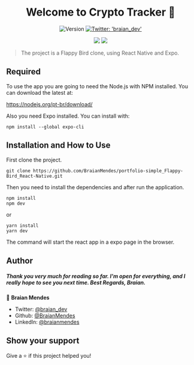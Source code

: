 <h1 align="center">Welcome to Crypto Tracker 👋</h1>
<p align="center">
  <img alt="Version" src="https://img.shields.io/badge/version-0.1.0-blue.svg?cacheSeconds=2592000" />
  <a href="https://twitter.com/braian_dev" target="_blank">
    <img alt="Twitter: 'braian_dev'" src="https://img.shields.io/twitter/follow/braian_dev.svg?style=social" />
  </a>
</p>

<p align="center">

<img src="https://img.shields.io/badge/Made%20With-ReactNative-61DAFB?logo=react&style=for-the-badge">
<img src="https://img.shields.io/badge/Made%20With-Expo-000020?logo=expo&style=for-the-badge">

</p>

> The project is a Flappy Bird clone, using React Native and Expo.

<h2>Required</h2>

To use the app you are going to need the Node.js with NPM installed.
You can download the latest at:

https://nodejs.org/pt-br/download/

Also you need Expo installed.
You can install with:

```
npm install --global expo-cli
```

<h2>Installation and How to Use</h2>

First clone the project.

```
git clone https://github.com/BraianMendes/portfolio-simple_Flappy-Bird_React-Native.git
```

Then you need to install the dependencies and after run the application.

```
npm install
npm dev
```

or

```
yarn install
yarn dev
```

The command will start the react app in a expo page in the browser.

## Author

<h5>Thank you very much for reading so far. I'm open for everything, and I really hope to see you next time. Best Regards, Braian.</h5>

👤 **Braian Mendes**

- Twitter: [@braian_dev](https://twitter.com/braian_dev)
- Github: [@BraianMendes](https://github.com/BraianMendes)
- LinkedIn: [@braianmendes](https://linkedin.com/in/braianmendes)

## Show your support

Give a ⭐️ if this project helped you!

<!-- <a href="https://www.patreon.com/braian_dev">
  <img src="https://c5.patreon.com/external/logo/become_a_patron_button@2x.png" width="160">
</a> -->
